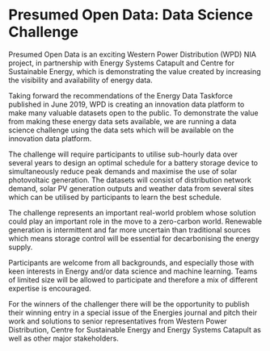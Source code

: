 # Presumed Open Data: Data Science Challenge

Presumed Open Data is an exciting Western Power Distribution (WPD) NIA project, in partnership with Energy Systems Catapult and Centre for Sustainable Energy, which is demonstrating the value created by increasing the visibility and availability of energy data. 

Taking forward the recommendations of the Energy Data Taskforce published in June 2019, WPD is creating an innovation data platform to make many valuable datasets open to the public. To demonstrate the value from making these energy data sets available, we are running a data science challenge using the data sets which will be available on the innovation data platform.

The challenge will require participants to utilise sub-hourly data over several years to design an optimal schedule for a battery storage device to simultaneously reduce peak demands and maximise the use of solar photovoltaic generation. The datasets will consist of distribution network demand, solar PV generation outputs and weather data from several sites which can be utilised by participants to learn the best schedule. 

The challenge represents an important real-world problem whose solution could play an important role in the move to a zero-carbon world. Renewable generation is intermittent and far more uncertain than traditional sources which means storage control will be essential for decarbonising the energy supply. 

Participants are welcome from all backgrounds, and especially those with keen interests in Energy and/or data science and machine learning. Teams of limited size will be allowed to participate and therefore a mix of different expertise is encouraged. 

For the winners of the challenger there will be the opportunity to publish their winning entry in a special issue of the Energies journal and pitch their work and solutions to senior representatives from Western Power Distribution, Centre for Sustainable Energy and Energy Systems Catapult as well as other major stakeholders. 